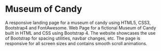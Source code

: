 # Museum of Candy
A responsive landing page for a museum of candy using HTML5, CSS3, Bootstrap4 and FontAwesome.
Web Page for a fictional Museum of Candy built in HTML and CSS using Bootstrap 4. The website showcases the use of Bootstrap for spacing utilities, navbar changes, etc. The page is responsive for all screen sizes and contains smooth scroll animations.
